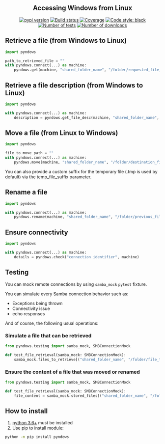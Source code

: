 <h2 align="center">Accessing Windows from Linux</h2>

<p align="center">
<a href="https://pypi.org/project/pyndows/"><img alt="pypi version" src="https://img.shields.io/pypi/v/pyndows"></a>
<a href="https://travis-ci.com/Colin-b/pyndows"><img alt="Build status" src="https://api.travis-ci.com/Colin-b/pyndows.svg?branch=master"></a>
<a href="https://travis-ci.com/Colin-b/pyndows"><img alt="Coverage" src="https://img.shields.io/badge/coverage-100%25-brightgreen"></a>
<a href="https://github.com/psf/black"><img alt="Code style: black" src="https://img.shields.io/badge/code%20style-black-000000.svg"></a>
<a href="https://travis-ci.com/Colin-b/pyndows"><img alt="Number of tests" src="https://img.shields.io/badge/tests-41 passed-blue"></a>
<a href="https://pypi.org/project/pyndows/"><img alt="Number of downloads" src="https://img.shields.io/pypi/dm/pyndows"></a>
</p>

## Retrieve a file (from Windows to Linux)
```python
import pyndows

path_to_retrieved_file = ""
with pyndows.connect(...) as machine:
    pyndows.get(machine, "shared_folder_name", "/folder/requested_file_name", path_to_retrieved_file)
```

## Retrieve a file description (from Windows to Linux)
```python
import pyndows

with pyndows.connect(...) as machine:
    description = pyndows.get_file_desc(machine, "shared_folder_name", "/folder/requested_file_name")
```

## Move a file (from Linux to Windows)
```python
import pyndows

file_to_move_path = ""
with pyndows.connect(...) as machine:
    pyndows.move(machine, "shared_folder_name", "/folder/destination_file_name", file_to_move_path)
```

You can also provide a custom suffix for the temporary file (.tmp is used by default) via the temp_file_suffix parameter.

## Rename a file
```python
import pyndows

with pyndows.connect(...) as machine:
    pyndows.rename(machine, "shared_folder_name", "/folder/previous_file_name", "/folder/new_file_name")
```

## Ensure connectivity
```python
import pyndows

with pyndows.connect(...) as machine:
    details = pyndows.check("connection identifier", machine)
```

## Testing

You can mock remote connections by using `samba_mock` `pytest` fixture.

You can simulate every Samba connection behavior such as:
* Exceptions being thrown
* Connectivity issue
* echo responses

And of course, the following usual operations:

### Simulate a file that can be retrieved
```python
from pyndows.testing import samba_mock, SMBConnectionMock

def test_file_retrieval(samba_mock: SMBConnectionMock):
    samba_mock.files_to_retrieve[("shared_folder_name", "/folder/file_to_retrieve")] = "File content of path to a file"
```

### Ensure the content of a file that was moved or renamed
```python
from pyndows.testing import samba_mock, SMBConnectionMock

def test_file_retrieval(samba_mock: SMBConnectionMock):
    file_content = samba_mock.stored_files[("shared_folder_name", "/folder/file_that_was_stored")]
```

## How to install
1. [python 3.6+](https://www.python.org/downloads/) must be installed
2. Use pip to install module:
```sh
python -m pip install pyndows
```

